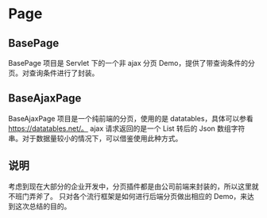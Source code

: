 # Page

## BasePage
BasePage 项目是 Servlet 下的一个非 ajax 分页 Demo，提供了带查询条件的分页。对查询条件进行了封装。

## BaseAjaxPage
BaseAjaxPage 项目是一个纯前端的分页，使用的是 datatables，具体可以参看 https://datatables.net/。
ajax 请求返回的是一个 List<Object> 转后的 Json 数组字符串。对于数据量较小的情况下，可以借鉴使用此种方式。

## 说明
考虑到现在大部分的企业开发中，分页插件都是由公司前端来封装的，所以这里就不班门弄斧了。
只对各个流行框架是如何进行后端分页做出相应的 Demo，来达到这次总结的目的。
